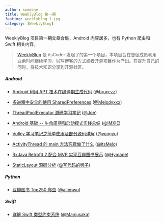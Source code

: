 ```yaml
---
author: someone
title: WeeklyBlog 第一期
featimg: weeklyblog_1.jpg
category: [WeeklyBlog]
---
```



WeeklyBlog 项目第一期文章合集，Android 内容居多，也有 Python 爬虫和 Swift 相关内容。

>[WeeklyBlog](https://github.com/itsCoder/weeklyblog) 是 itsCoder 发起了的第一个项目，本项目旨在督促成员利用业余时间继续学习，以写博客的方式或者开源项目作为产出。在提升自己的同时，将技术知识分享到开源社区。

##### Android
- [Android 利用 APT 技术在编译期生成代码](http://brucezz.itscoder.com/articles/2016/08/06/use-apt-in-android/) ([@brucezz](https://github.com/brucezz))

- [多进程中安全的使用 SharedPreferences](http://melodyxxx.com/2016/08/04/%E5%A4%9A%E8%BF%9B%E7%A8%8B%E4%B8%AD%E5%AE%89%E5%85%A8%E7%9A%84%E4%BD%BF%E7%94%A8SharedPreferences/) ([@Melodyxxx](https://github.com/melodyxxx))

- [ThreadPoolExecutor 源码学习笔记](http://extremej.itscoder.com/threadpoolexecutor_source/) ([@Joe](https://github.com/JoeSteven))

- [Android 基础 -- 生命周期和启动模式实践总结](http://imxie.cc/2016/07/21/Activity-lifecycle-launchmode/) ([@IMXIE](https://github.com/xcc3641))

- [Volley 学习笔记之简单使用及部分源码详解](http://yongyu.itscoder.com/2016/08/07/yongyu_20160803_volley_use_and_source_code_study/) ([@yongyu](https://github.com/yongyu0102))

- [ActivityThread 的 main 方法究竟做了什么](https://itsmelo.github.io/2016/07/28/ActivityThread%E7%9A%84main%E6%96%B9%E6%B3%95%E7%A9%B6%E7%AB%9F%E5%81%9A%E4%BA%86%E4%BB%80%E4%B9%88%EF%BC%9F/) ([@itsMelo](https://github.com/itsMelo))

- [RxJava Retrofit 2 配合 MVP 实现豆瓣图书展示](https://github.com/itsCoder/weeklyblog/blob/master/phase_1_20160807/hymane_20160806_douban_book_with_rxjava_retrofit2_MVP.md) ([@Hymane](https://github.com/Hymanme))

- [StaticLayout 源码分析](http://jaeger.itscoder.com/android/2016/08/05/staticlayout-source-analyse.html) ([@写代码的猴子](https://github.com/laobie))

##### Python
- [豆瓣图书 Top250 爬虫](http://allenwu.itscoder.com/2016/08/16/DouBan-Spider/) ([@allenwu](https://github.com/wuchangfeng))

##### Swift
- [详解 Swift 类型约束系统](http://manjusaka.itscoder.com/2016/08/02/%E8%AF%A6%E8%A7%A3Swift%E7%9A%84%E7%B1%BB%E5%9E%8B%E6%A3%80%E6%9F%A5%E5%99%A8/) ([@Manjusaka](https://github.com/Zheaoli))
